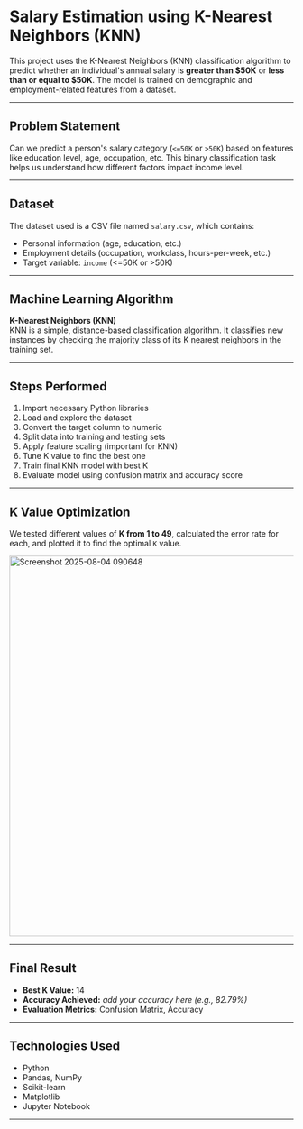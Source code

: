 #  Salary Estimation using K-Nearest Neighbors (KNN)

This project uses the K-Nearest Neighbors (KNN) classification algorithm to predict whether an individual's annual salary is **greater than $50K** or **less than or equal to $50K**. The model is trained on demographic and employment-related features from a dataset.

---

##  Problem Statement

Can we predict a person's salary category (`<=50K` or `>50K`) based on features like education level, age, occupation, etc. 
This binary classification task helps us understand how different factors impact income level.

---

## Dataset

The dataset used is a CSV file named `salary.csv`, which contains:
- Personal information (age, education, etc.)
- Employment details (occupation, workclass, hours-per-week, etc.)
- Target variable: `income` (<=50K or >50K)


---

##  Machine Learning Algorithm

**K-Nearest Neighbors (KNN)**  
KNN is a simple, distance-based classification algorithm. It classifies new instances by checking the majority class of its K nearest neighbors in the training set.

---

##  Steps Performed

1. Import necessary Python libraries
2. Load and explore the dataset
3. Convert the target column to numeric
4. Split data into training and testing sets
5. Apply feature scaling (important for KNN)
6. Tune K value to find the best one
7. Train final KNN model with best K
8. Evaluate model using confusion matrix and accuracy score

---

##  K Value Optimization

We tested different values of **K from 1 to 49**, calculated the error rate for each, and plotted it to find the optimal `K` value.

<img width="1266" height="675" alt="Screenshot 2025-08-04 090648" src="https://github.com/user-attachments/assets/a0bcfd29-1629-402b-aab4-7783b1526cc4" />

---

##  Final Result

-  **Best K Value:** 14  
-  **Accuracy Achieved:** _add your accuracy here (e.g., 82.79%)_  
-  **Evaluation Metrics:** Confusion Matrix, Accuracy

---

##  Technologies Used

- Python
- Pandas, NumPy
- Scikit-learn
- Matplotlib
- Jupyter Notebook

---


